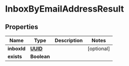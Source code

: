 

# InboxByEmailAddressResult

## Properties

Name | Type | Description | Notes
------------ | ------------- | ------------- | -------------
**inboxId** | [**UUID**](UUID) |  |  [optional]
**exists** | **Boolean** |  | 



